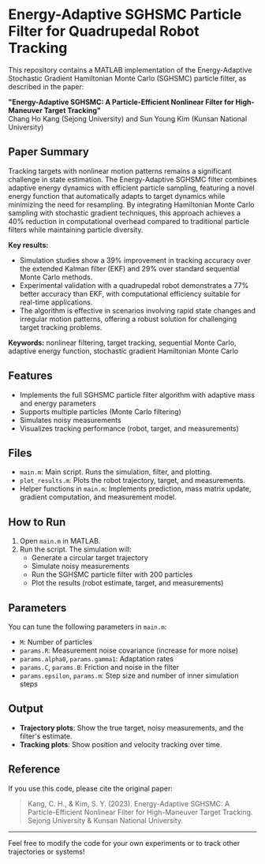 # Energy-Adaptive SGHSMC Particle Filter for Quadrupedal Robot Tracking

This repository contains a MATLAB implementation of the Energy-Adaptive Stochastic Gradient Hamiltonian Monte Carlo (SGHSMC) particle filter, as described in the paper:

**"Energy-Adaptive SGHSMC: A Particle-Efficient Nonlinear Filter for High-Maneuver Target Tracking"**  
Chang Ho Kang (Sejong University) and Sun Young Kim (Kunsan National University)

## Paper Summary
Tracking targets with nonlinear motion patterns remains a significant challenge in state estimation. The Energy-Adaptive SGHSMC filter combines adaptive energy dynamics with efficient particle sampling, featuring a novel energy function that automatically adapts to target dynamics while minimizing the need for resampling. By integrating Hamiltonian Monte Carlo sampling with stochastic gradient techniques, this approach achieves a 40% reduction in computational overhead compared to traditional particle filters while maintaining particle diversity.

**Key results:**
- Simulation studies show a 39% improvement in tracking accuracy over the extended Kalman filter (EKF) and 29% over standard sequential Monte Carlo methods.
- Experimental validation with a quadrupedal robot demonstrates a 77% better accuracy than EKF, with computational efficiency suitable for real-time applications.
- The algorithm is effective in scenarios involving rapid state changes and irregular motion patterns, offering a robust solution for challenging target tracking problems.

**Keywords:** nonlinear filtering, target tracking, sequential Monte Carlo, adaptive energy function, stochastic gradient Hamiltonian Monte Carlo

## Features
- Implements the full SGHSMC particle filter algorithm with adaptive mass and energy parameters
- Supports multiple particles (Monte Carlo filtering)
- Simulates noisy measurements
- Visualizes tracking performance (robot, target, and measurements)

## Files
- `main.m`: Main script. Runs the simulation, filter, and plotting.
- `plot_results.m`: Plots the robot trajectory, target, and measurements.
- Helper functions in `main.m`: Implements prediction, mass matrix update, gradient computation, and measurement model.

## How to Run
1. Open `main.m` in MATLAB.
2. Run the script. The simulation will:
    - Generate a circular target trajectory
    - Simulate noisy measurements
    - Run the SGHSMC particle filter with 200 particles
    - Plot the results (robot estimate, target, and measurements)

## Parameters
You can tune the following parameters in `main.m`:
- `M`: Number of particles
- `params.R`: Measurement noise covariance (increase for more noise)
- `params.alpha0`, `params.gamma1`: Adaptation rates
- `params.C`, `params.B`: Friction and noise in the filter
- `params.epsilon`, `params.m`: Step size and number of inner simulation steps

## Output
- **Trajectory plots**: Show the true target, noisy measurements, and the filter's estimate.
- **Tracking plots**: Show position and velocity tracking over time.

## Reference
If you use this code, please cite the original paper:
> Kang, C. H., & Kim, S. Y. (2023). Energy-Adaptive SGHSMC: A Particle-Efficient Nonlinear Filter for High-Maneuver Target Tracking. Sejong University & Kunsan National University.

---
Feel free to modify the code for your own experiments or to track other trajectories or systems! 
